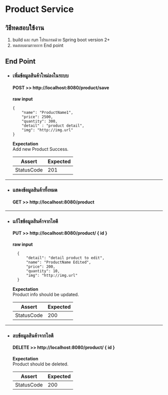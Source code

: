 # Product Service

## วิธีทดสอบใช้งาน
1. build และ run โปรแกรมด้วย Spring boot version 2+
2. ทดสอบตามรายการ End point 

## End Point
- ### เพิ่มข้อมูลสินค้าใหม่ลงในระบบ
  #### POST >> http://localhost:8080/product/save
  **raw input**
  ```
  {
      "name": "ProductName1",
      "price": 2500,
      "quantity": 300,
      "detail" : "product detail",
      "img": "http://img.url"
  }
   ```
    
  **Expectation**<br>
  Add new Product Success.

  | Assert | Expected |
  | - | - |
  | StatusCode | 201 |
  
---
  
- ### แสดงข้อมูลสินค้าทั้งหมด
  #### GET >> http://localhost:8080/product

---
 
- ### แก้ไขข้อมูลสินค้าจากไอดี
  #### PUT >> http://localhost:8080/product/ { id }
  
    **raw input**
  ```
    {
        "detail": "detail product to edit",
        "name": "ProductName Edited",
        "price": 200,
        "quantity": 10,
        "img": "http://img.url"
    }
   ```
  
    **Expectation**<br>
Product info should be updated.

  | Assert | Expected |
  | - | - |
  | StatusCode | 200 |

---
  
- ### ลบข้อมูลสินค้าจากไอดี
  #### DELETE >> http://localhost:8080/product/ { id }
  **Expectation**<br>
  Product should be deleted.
  
  | Assert | Expected |
  | - | - |
  | StatusCode | 200 |
  
  
